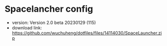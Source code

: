 # Spacelancher config

- version: Version 2.0 beta 20230129 (115)
- download link: https://github.com/wuchuheng/dotfiles/files/14114030/SpaceLauncher.zip